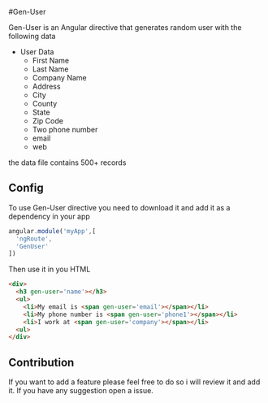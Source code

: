 #Gen-User

Gen-User is an Angular directive that generates random user with the following data

* User Data  
    + First Name
    + Last Name
    + Company Name
    + Address
    + City
    + County
    + State
    + Zip Code
    + Two phone number
    + email
    + web

the data file contains 500+ records

## Config

To use Gen-User directive you need to download it and add it as a dependency in your app

```javascript
angular.module('myApp',[
  'ngRoute',
  'GenUser'
])
```

Then use it in you HTML

```html
<div>
  <h3 gen-user='name'></h3>
  <ul>
    <li>My email is <span gen-user='email'></span></li>
    <li>My phone number is <span gen-user='phone1'></span></li>
    <li>I work at <span gen-user='company'></span></li>
  <ul>
</div>
```
## Contribution
If you want to add a feature please feel free to do so i will review it and add it. If you have any suggestion open a issue.
